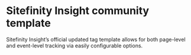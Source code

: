 # Sitefinity Insight community template

Sitefinity Insight’s official updated tag template allows for both page-level and event-level tracking via easily configurable options.
